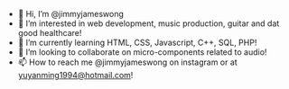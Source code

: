 - 👋 Hi, I’m @jimmyjameswong
- 👀 I’m interested in web development, music production, guitar and dat good healthcare!
- 🌱 I’m currently learning HTML, CSS, Javascript, C++, SQL, PHP!
- 💞️ I’m looking to collaborate on micro-components related to audio! 
- 📫 How to reach me @jimmyjameswong on instagram or at yuyanming1994@hotmail.com!

